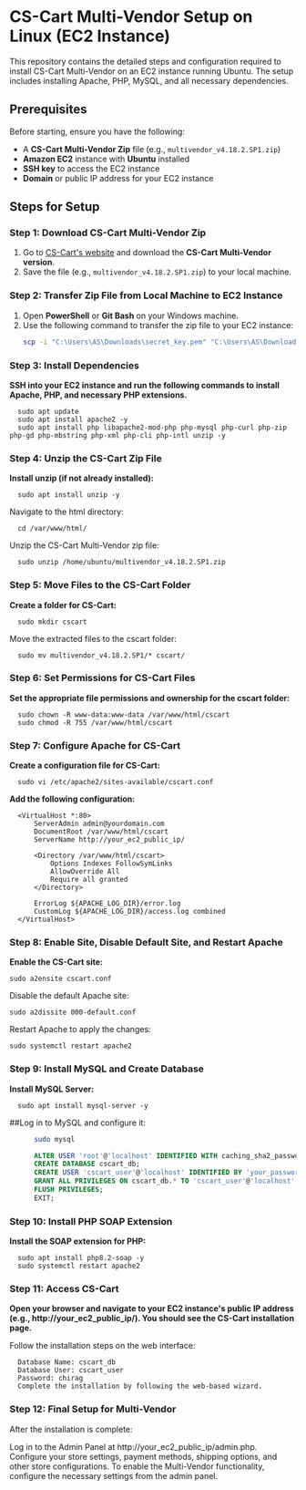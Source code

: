 # CS-Cart Multi-Vendor Setup on Linux (EC2 Instance)

This repository contains the detailed steps and configuration required to install CS-Cart Multi-Vendor on an EC2 instance running Ubuntu. The setup includes installing Apache, PHP, MySQL, and all necessary dependencies.

## Prerequisites
Before starting, ensure you have the following:
- A **CS-Cart Multi-Vendor Zip** file (e.g., `multivendor_v4.18.2.SP1.zip`)
- **Amazon EC2** instance with **Ubuntu** installed
- **SSH key** to access the EC2 instance
- **Domain** or public IP address for your EC2 instance

## Steps for Setup

### Step 1: Download CS-Cart Multi-Vendor Zip
1. Go to [CS-Cart's website](https://www.cs-cart.com/) and download the **CS-Cart Multi-Vendor version**.
2. Save the file (e.g., `multivendor_v4.18.2.SP1.zip`) to your local machine.

### Step 2: Transfer Zip File from Local Machine to EC2 Instance
1. Open **PowerShell** or **Git Bash** on your Windows machine.
2. Use the following command to transfer the zip file to your EC2 instance:
   ```bash
   scp -i "C:\Users\AS\Downloads\secret_key.pem" "C:\Users\AS\Downloads\multivendor_v4.18.2.SP1.zip" ubuntu@13.229.81.83:/home/ubuntu/

### Step 3: Install Dependencies ###
   **SSH into your EC2 instance and run the following commands to install Apache, PHP, and necessary PHP extensions.**

      sudo apt update
      sudo apt install apache2 -y
      sudo apt install php libapache2-mod-php php-mysql php-curl php-zip php-gd php-mbstring php-xml php-cli php-intl unzip -y
   
### Step 4: Unzip the CS-Cart Zip File ###

   **Install unzip (if not already installed):**


      sudo apt install unzip -y
   Navigate to the html directory:


      cd /var/www/html/
   Unzip the CS-Cart Multi-Vendor zip file:

      sudo unzip /home/ubuntu/multivendor_v4.18.2.SP1.zip

### Step 5: Move Files to the CS-Cart Folder ###
   **Create a folder for CS-Cart:**


      sudo mkdir cscart
   Move the extracted files to the cscart folder:


      sudo mv multivendor_v4.18.2.SP1/* cscart/

### Step 6: Set Permissions for CS-Cart Files ###
   **Set the appropriate file permissions and ownership for the cscart folder:**


      sudo chown -R www-data:www-data /var/www/html/cscart
      sudo chmod -R 755 /var/www/html/cscart
### Step 7: Configure Apache for CS-Cart ###
   **Create a configuration file for CS-Cart:**


      sudo vi /etc/apache2/sites-available/cscart.conf
   **Add the following configuration:**


      <VirtualHost *:80>
          ServerAdmin admin@yourdomain.com
          DocumentRoot /var/www/html/cscart
          ServerName http://your_ec2_public_ip/
      
          <Directory /var/www/html/cscart>
              Options Indexes FollowSymLinks
              AllowOverride All
              Require all granted
          </Directory>
      
          ErrorLog ${APACHE_LOG_DIR}/error.log
          CustomLog ${APACHE_LOG_DIR}/access.log combined
      </VirtualHost>

### Step 8: Enable Site, Disable Default Site, and Restart Apache ###

   **Enable the CS-Cart site:**

```
sudo a2ensite cscart.conf
```
Disable the default Apache site:
   ```   
sudo a2dissite 000-default.conf
```
 Restart Apache to apply the changes:   
 ```  
sudo systemctl restart apache2
   ```
### Step 9: Install MySQL and Create Database ###
   **Install MySQL Server:**


      sudo apt install mysql-server -y
   ##Log in to MySQL and configure it:
```bash
      sudo mysql
```
```sql
      ALTER USER 'root'@'localhost' IDENTIFIED WITH caching_sha2_password BY 'chirag';
      CREATE DATABASE cscart_db;
      CREATE USER 'cscart_user'@'localhost' IDENTIFIED BY 'your_password';
      GRANT ALL PRIVILEGES ON cscart_db.* TO 'cscart_user'@'localhost';
      FLUSH PRIVILEGES;
      EXIT;
```
### Step 10: Install PHP SOAP Extension ###

   **Install the SOAP extension for PHP:**


      sudo apt install php8.2-soap -y
      sudo systemctl restart apache2

### Step 11: Access CS-Cart ###

   **Open your browser and navigate to your EC2 instance's public IP address (e.g., http://your_ec2_public_ip/). You should see the CS-Cart installation page.**

   Follow the installation steps on the web interface:

      Database Name: cscart_db
      Database User: cscart_user
      Password: chirag
      Complete the installation by following the web-based wizard.

### Step 12: Final Setup for Multi-Vendor ###
   After the installation is complete:

   Log in to the Admin Panel at http://your_ec2_public_ip/admin.php.
   Configure your store settings, payment methods, shipping options, and other store configurations.
   To enable the Multi-Vendor functionality, configure the necessary settings from the admin panel.
